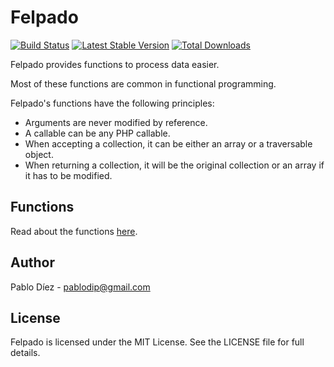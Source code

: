 # Felpado

[![Build Status](https://secure.travis-ci.org/pablodip/felpado.png)](http://travis-ci.org/pablodip/felpado) [![Latest Stable Version](https://poser.pugx.org/pablodip/felpado/v/stable.png)](https://packagist.org/packages/pablodip/felpado) [![Total Downloads](https://poser.pugx.org/pablodip/felpado/downloads.png)](https://packagist.org/packages/pablodip/felpado)

Felpado provides functions to process data easier.

Most of these functions are common in functional programming.

Felpado's functions have the following principles:

  * Arguments are never modified by reference.
  * A callable can be any PHP callable.
  * When accepting a collection, it can be either an array or a traversable object.
  * When returning a collection, it will be the original collection or an array if it has to be modified.

## Functions

Read about the functions [here](FUNCTIONS.md).

## Author

Pablo Díez - <pablodip@gmail.com>

## License

Felpado is licensed under the MIT License. See the LICENSE file for full details.

